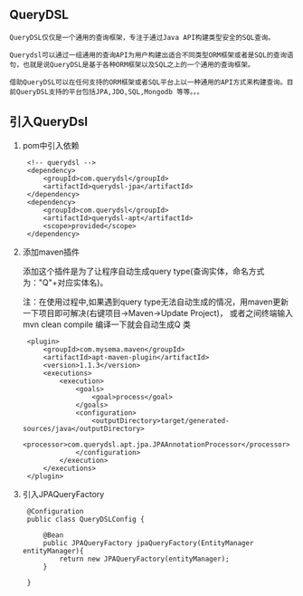 ## QueryDSL

    QueryDSL仅仅是一个通用的查询框架，专注于通过Java API构建类型安全的SQL查询。
    
    Querydsl可以通过一组通用的查询API为用户构建出适合不同类型ORM框架或者是SQL的查询语句，也就是说QueryDSL是基于各种ORM框架以及SQL之上的一个通用的查询框架。
    
    借助QueryDSL可以在任何支持的ORM框架或者SQL平台上以一种通用的API方式来构建查询。目前QueryDSL支持的平台包括JPA,JDO,SQL,Mongodb 等等。。。
    
## 引入QueryDsl



1. pom中引入依赖

        <!-- querydsl -->
        <dependency>
            <groupId>com.querydsl</groupId>
            <artifactId>querydsl-jpa</artifactId>
        </dependency>
        <dependency>
            <groupId>com.querydsl</groupId>
            <artifactId>querydsl-apt</artifactId>
            <scope>provided</scope>
        </dependency>



2. 添加maven插件

    添加这个插件是为了让程序自动生成query type(查询实体，命名方式为："Q"+对应实体名)。

    注：在使用过程中,如果遇到query type无法自动生成的情况，用maven更新一下项目即可解决(右键项目->Maven->Update Project)， 或者之间终端输入 mvn clean compile 编译一下就会自动生成Q 类
    
        <plugin>
            <groupId>com.mysema.maven</groupId>
            <artifactId>apt-maven-plugin</artifactId>
            <version>1.1.3</version>
            <executions>
                <execution>
                    <goals>
                        <goal>process</goal>
                    </goals>
                    <configuration>
                        <outputDirectory>target/generated-sources/java</outputDirectory>
                        <processor>com.querydsl.apt.jpa.JPAAnnotationProcessor</processor>
                    </configuration>
                </execution>
            </executions>
        </plugin> 

3. 引入JPAQueryFactory

		@Configuration
		public class QueryDSLConfig {
		
		    @Bean
		    public JPAQueryFactory jpaQueryFactory(EntityManager entityManager){
		        return new JPAQueryFactory(entityManager);
		    }
		
		}